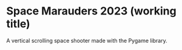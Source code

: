 # Space Marauders 2023 (working title)
A vertical scrolling space shooter made with the Pygame library.
